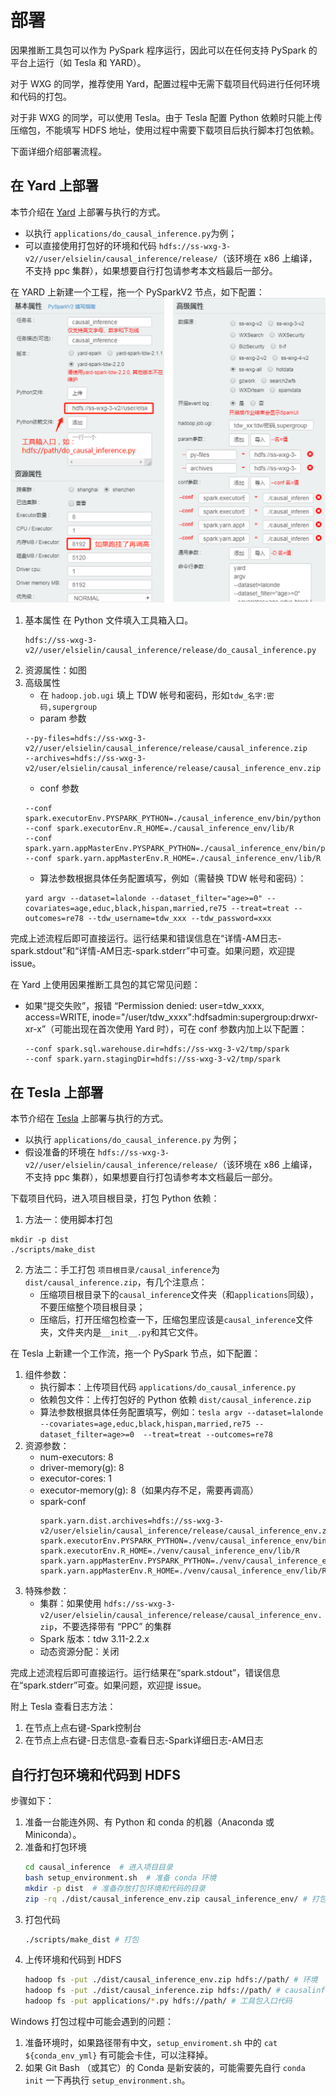 # 部署
因果推断工具包可以作为 PySpark 程序运行，因此可以在任何支持 PySpark 的平台上运行（如 Tesla 和 YARD）。

对于 WXG 的同学，推荐使用 Yard，配置过程中无需下载项目代码进行任何环境和代码的打包。

对于非 WXG 的同学，可以使用 Tesla。由于 Tesla 配置 Python 依赖时只能上传压缩包，不能填写 HDFS 地址，使用过程中需要下载项目后执行脚本打包依赖。

下面详细介绍部署流程。

## 在 Yard 上部署
本节介绍在 [Yard](http://yard.oa.com) 上部署与执行的方式。
- 以执行 `applications/do_causal_inference.py`为例；
- 可以直接使用打包好的环境和代码 `hdfs://ss-wxg-3-v2//user/elsielin/causal_inference/release/`（该环境在 x86 上编译，不支持 ppc 集群），如果想要自行打包请参考本文档最后一部分。

在 YARD 上新建一个工程，拖一个 PySparkV2 节点，如下配置：
![yard](deploy/yard.png)

1. 基本属性
在 Python 文件填入工具箱入口。
    ```
    hdfs://ss-wxg-3-v2//user/elsielin/causal_inference/release/do_causal_inference.py
    ```
2. 资源属性：如图
3. 高级属性
    - 在 `hadoop.job.ugi` 填上 TDW 帐号和密码，形如`tdw_名字:密码,supergroup`
    - param 参数
    ```
    --py-files=hdfs://ss-wxg-3-v2//user/elsielin/causal_inference/release/causal_inference.zip
    --archives=hdfs://ss-wxg-3-v2/user/elsielin/causal_inference/release/causal_inference_env.zip
    ```
    - conf 参数
    ```
    --conf spark.executorEnv.PYSPARK_PYTHON=./causal_inference_env/bin/python
    --conf spark.executorEnv.R_HOME=./causal_inference_env/lib/R
    --conf spark.yarn.appMasterEnv.PYSPARK_PYTHON=./causal_inference_env/bin/python
    --conf spark.yarn.appMasterEnv.R_HOME=./causal_inference_env/lib/R
    ```
    - 算法参数根据具体任务配置填写，例如（需替换 TDW 帐号和密码）：
    ```
    yard argv --dataset=lalonde --dataset_filter="age>=0" --covariates=age,educ,black,hispan,married,re75 --treat=treat --outcomes=re78 --tdw_username=tdw_xxx --tdw_password=xxx
    ```

完成上述流程后即可直接运行。运行结果和错误信息在“详情-AM日志-spark.stdout”和“详情-AM日志-spark.stderr”中可查。如果问题，欢迎提 issue。

在 Yard 上使用因果推断工具包的其它常见问题：

- 如果“提交失败”，报错 “Permission denied: user=tdw_xxxx, access=WRITE, inode=\"/user/tdw_xxxx\":hdfsadmin:supergroup:drwxr-xr-x”（可能出现在首次使用 Yard 时），可在 conf 参数内加上以下配置：
    ```
    --conf spark.sql.warehouse.dir=hdfs://ss-wxg-3-v2/tmp/spark
    --conf spark.yarn.stagingDir=hdfs://ss-wxg-3-v2/tmp/spark
    ```


## 在 Tesla 上部署
本节介绍在 [Tesla](http://tesla.oa.com) 上部署与执行的方式。
- 以执行 `applications/do_causal_inference.py` 为例；
- 假设准备的环境在 `hdfs://ss-wxg-3-v2//user/elsielin/causal_inference/release/`（该环境在 x86 上编译，不支持 ppc 集群），如果想要自行打包请参考本文档最后一部分。

下载项目代码，进入项目根目录，打包 Python 依赖：
1. 方法一：使用脚本打包
```
mkdir -p dist
./scripts/make_dist
```
2. 方法二：手工打包 `项目根目录/causal_inference`为`dist/causal_inference.zip`，有几个注意点：
    - 压缩项目根目录下的`causal_inference`文件夹（和`applications`同级），不要压缩整个项目根目录；
    - 压缩后，打开压缩包检查一下，压缩包里应该是`causal_inference`文件夹，文件夹内是`__init__.py`和其它文件。

在 Tesla 上新建一个工作流，拖一个 PySpark 节点，如下配置：
1. 组件参数：
    - 执行脚本：上传项目代码 `applications/do_causal_inference.py`
    - 依赖包文件：上传打包好的 Python 依赖 `dist/causal_inference.zip`
    - 算法参数根据具体任务配置填写，例如：`tesla argv --dataset=lalonde --covariates=age,educ,black,hispan,married,re75 --dataset_filter=age>=0  --treat=treat --outcomes=re78`
2. 资源参数：
    - num-executors: 8
    - driver-memory(g): 8
    - executor-cores: 1
    - executor-memory(g): 8（如果内存不足，需要再调高）
    - spark-conf
      ```
      spark.yarn.dist.archives=hdfs://ss-wxg-3-v2/user/elsielin/causal_inference/release/causal_inference_env.zip#venv
      spark.executorEnv.PYSPARK_PYTHON=./venv/causal_inference_env/bin/python
      spark.executorEnv.R_HOME=./venv/causal_inference_env/lib/R
      spark.yarn.appMasterEnv.PYSPARK_PYTHON=./venv/causal_inference_env/bin/python
      spark.yarn.appMasterEnv.R_HOME=./venv/causal_inference_env/lib/R
      ```
3. 特殊参数：
    - 集群：如果使用 `hdfs://ss-wxg-3-v2/user/elsielin/causal_inference/release/causal_inference_env.zip`，不要选择带有 “PPC” 的集群
	- Spark 版本：tdw 3.11-2.2.x
	- 动态资源分配：关闭

完成上述流程后即可直接运行。运行结果在“spark.stdout”，错误信息在“spark.stderr”可查。如果问题，欢迎提 issue。

附上 Tesla 查看日志方法：
1. 在节点上点右键-Spark控制台
2. 在节点上点右键-日志信息-查看日志-Spark详细日志-AM日志


## 自行打包环境和代码到 HDFS
步骤如下：
1. 准备一台能连外网、有 Python 和 conda 的机器（Anaconda 或 Miniconda）。
2. 准备和打包环境
   ```bash
   cd causal_inference  # 进入项目目录
   bash setup_environment.sh  # 准备 conda 环境
   mkdir -p dist  # 准备存放打包环境和代码的目录
   zip -rq ./dist/causal_inference_env.zip causal_inference_env/ # 打包
   ```
3. 打包代码
   ```bash
   ./scripts/make_dist # 打包
   ```
4. 上传环境和代码到 HDFS
   ```bash
   hadoop fs -put ./dist/causal_inference_env.zip hdfs://path/ # 环境
   hadoop fs -put ./dist/causal_inference.zip hdfs://path/ # causalinference库
   hadoop fs -put applications/*.py hdfs://path/ # 工具包入口代码
   ```

Windows 打包过程中可能会遇到的问题：

1. 准备环境时，如果路径带有中文，`setup_enviroment.sh` 中的 `cat ${conda_env_yml}` 有可能会卡住，可以注释掉。
2. 如果 Git Bash （或其它）的 Conda 是新安装的，可能需要先自行 `conda init` 一下再执行 `setup_environment.sh`。

